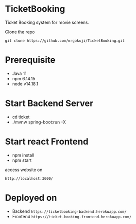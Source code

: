 # TicketBooking
Ticket Booking system for movie screens.

Clone the repo
```
git clone https://github.com/mrgokuji/TicketBooking.git
```
# Prerequisite
- Java 11
- npm 6.14.15
- node v14.18.1


# Start Backend Server
- cd ticket
- ./mvnw spring-boot:run -X

# Start react Frontend
- npm install
- npm start

access website on 
```
http://localhost:3000/
```
# Deployed on 
- Backend ``` https://ticketbooking-backend.herokuapp.com/ ```
- Frontend ``` https://ticket-booking-frontend.herokuapp.com/ ```
